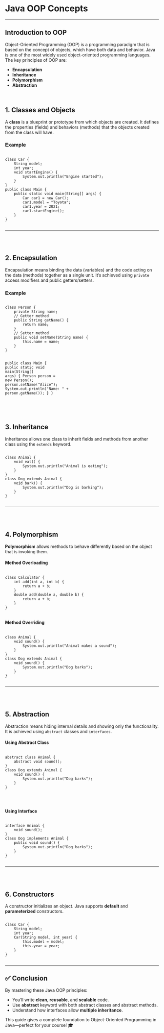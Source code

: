 
# Java OOP Concepts
---
## Introduction to OOP

Object-Oriented Programming (OOP) is a programming paradigm that is based on the concept of objects, which have both data and behavior. Java is one of the most widely used object-oriented programming languages. The key principles of OOP are:

- **Encapsulation**
- **Inheritance**
- **Polymorphism**
- **Abstraction**


<br>
<div class="section">
    <h2>1. Classes and Objects</h2>
    <p>A <strong>class</strong> is a blueprint or prototype from which objects are created. It defines the properties (fields) and behaviors (methods) that the objects created from the class will have.</p>
    <h3>Example</h3>
    <pre><code class="code-block">
<span class="keyword">class</span> Car {
    <span class="keyword">String</span> model;
    <span class="keyword">int</span> year;
    <span class="keyword">void</span> startEngine() {
        <span class="keyword">System</span>.<span class="method">out</span>.<span class="method">println</span>(<span class="string">"Engine started"</span>);
    }
}
<span class="keyword">public</span> <span class="keyword">class</span> <span class="classname">Main</span> {
    <span class="keyword">public</span> <span class="keyword">static</span> <span class="type">void</span> <span class="method">main</span>(String[] args) {
        Car car1 = <span class="keyword">new</span> Car();
        car1.model = <span class="string">"Toyota"</span>;
        car1.year = <span class="number">2021</span>;
        car1.startEngine();
    }
}
    </code></pre>
</div>


---
<br><br>
<div class="section">
    <h2>2. Encapsulation</h2>
    <p>Encapsulation means binding the data (variables) and the code acting on the data (methods) together as a single unit. It’s achieved using <code>private</code> access modifiers and public getters/setters.</p>
    <h3>Example</h3>
    <pre><code class="code-block">
<span class="keyword">class</span> Person {
    <span class="keyword">private</span> <span class="type">String</span> name;
    <span class="comment">// Getter method</span>
    <span class="keyword">public</span> <span class="type">String</span> <span class="method">getName</span>() {
        <span class="keyword">return</span> name;
    }
    <span class="comment">// Setter method</span>
    <span class="keyword">public</span> <span class="type">void</span> <span class="method">setName</span>(<span class="type">String</span> name) {
        <span class="keyword">this</span>.name = name;
    }
}

<span class="keyword">public class</span> Main {
    <span class="keyword">public static void</span> <span class="method">main</span>(<span class="type">String</span>[] args) {
        <span class="type">Person</span> person = <span class="keyword">new</span> <span class="type">Person</span>();
        person.setName(<span class="string">"Alice"</span>);
        System.out.println(<span class="string">"Name: "</span> + person.getName());
    }
}
    </code></pre>
</div>


<br><br>
<div class="section">
    <h2>3. Inheritance</h2>
    <p>Inheritance allows one class to inherit fields and methods from another class using the <code>extends</code> keyword.</p>
    <pre><code class="code-block">
<span class="keyword">class</span> Animal {
    <span class="method">void</span> eat() {
        <span class="keyword">System</span>.<span class="method">out</span>.<span class="method">println</span>(<span class="string">"Animal is eating"</span>);
    }
}
<span class="keyword">class</span> Dog <span class="keyword">extends</span> Animal {
    <span class="method">void</span> bark() {
        <span class="keyword">System</span>.<span class="method">out</span>.<span class="method">println</span>(<span class="string">"Dog is barking"</span>);
    }
}
    </code></pre>
</div>

---
<br><br>
<div class="section">
    <h2>4. Polymorphism</h2>
    <p><strong>Polymorphism</strong> allows methods to behave differently based on the object that is invoking them.</p>
    <h4>Method Overloading</h4>
    <pre><code class="code-block">
<span class="keyword">class</span> Calculator {
    <span class="method">int</span> add(<span class="type">int</span> a, <span class="type">int</span> b) {
        <span class="keyword">return</span> a + b;
    }
    <span class="method">double</span> add(<span class="type">double</span> a, <span class="type">double</span> b) {
        <span class="keyword">return</span> a + b;
    }
}
    </code></pre>
    <h4>Method Overriding</h4>
    <pre><code class="code-block">
<span class="keyword">class</span> Animal {
    <span class="method">void</span> sound() {
        <span class="keyword">System</span>.<span class="method">out</span>.<span class="method">println</span>(<span class="string">"Animal makes a sound"</span>);
    }
}
<span class="keyword">class</span> Dog <span class="keyword">extends</span> Animal {
    <span class="method">void</span> sound() {
        <span class="keyword">System</span>.<span class="method">out</span>.<span class="method">println</span>(<span class="string">"Dog barks"</span>);
    }
}
    </code></pre>
</div>

---
<br><br>
<div class="section">
    <h2>5. Abstraction</h2>
    <p>Abstraction means hiding internal details and showing only the functionality. It is achieved using <code>abstract</code> classes and <code>interfaces</code>.</p>
    <h4>Using Abstract Class</h4>
    <pre><code class="code-block">
<span class="keyword">abstract</span> <span class="keyword">class</span> Animal {
    <span class="method">abstract</span> <span class="method">void</span> sound();
}
<span class="keyword">class</span> Dog <span class="keyword">extends</span> Animal {
    <span class="method">void</span> sound() {
        <span class="keyword">System</span>.<span class="method">out</span>.<span class="method">println</span>(<span class="string">"Dog barks"</span>);
    }
}
<br>
    </code></pre>
    <h4>Using Interface</h4>
    <pre><code class="code-block">
<span class="keyword">interface</span> Animal {
    <span class="method">void</span> sound();
}
<span class="keyword">class</span> Dog <span class="keyword">implements</span> Animal {
    <span class="method">public</span> <span class="method">void</span> sound() {
        <span class="keyword">System</span>.<span class="method">out</span>.<span class="method">println</span>(<span class="string">"Dog barks"</span>);
    }
}
    </code></pre>
</div>

---
<br><br>
<div class="section">
    <h2>6. Constructors</h2>
    <p>A constructor initializes an object. Java supports <strong>default</strong> and <strong>parameterized</strong> constructors.</p>
    <pre><code class="code-block">
<span class="keyword">class</span> Car {
    <span class="type">String</span> model;
    <span class="type">int</span> year;
    <span class="keyword">Car</span>(<span class="type">String</span> model, <span class="type">int</span> year) {
        this.model = model;
        this.year = year;
    }
}
    </code></pre>
</div>

---

## ✅ Conclusion

By mastering these Java OOP principles:

- You’ll write **clean**, **reusable**, and **scalable** code.
- Use **abstract** keyword with both abstract classes and abstract methods.
- Understand how interfaces allow **multiple inheritance**.

This guide gives a complete foundation to Object-Oriented Programming in Java—perfect for your course! 🎓
